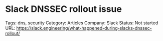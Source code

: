 # Slack DNSSEC rollout issue

Tags: dns, security
Category: Articles
Company: Slack
Status: Not started
URL: https://slack.engineering/what-happened-during-slacks-dnssec-rollout/
